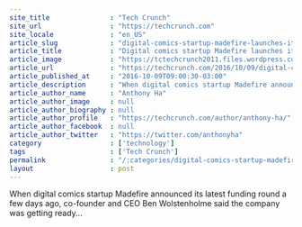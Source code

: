 ```yaml
---
site_title               : "Tech Crunch"
site_url                 : "https://techcrunch.com"
site_locale              : "en_US"
article_slug             : "digital-comics-startup-madefire-launches-its-first-virtual-reality-app"
article_title            : "Digital comics startup Madefire launches its first virtual reality app"
article_image            : "https://tctechcrunch2011.files.wordpress.com/2016/10/madefire-oculus-reduced-50.jpg?w=764&h=400&crop=1"
article_url              : "https://techcrunch.com/2016/10/09/digital-comics-startup-madefire-launches-its-first-virtual-reality-app/"
article_published_at     : "2016-10-09T09:00:30-03:00"
article_description      : "When digital comics startup Madefire announced its latest funding round a few days ago, co-founder and CEO Ben Wolstenholme said the company was getting ready..."
article_author_name      : "Anthony Ha"
article_author_image     : null
article_author_biography : null
article_author_profile   : "https://techcrunch.com/author/anthony-ha/"
article_author_facebook  : null
article_author_twitter   : "https://twitter.com/anthonyha"
category                 : ['technology']
tags                     : ['Tech Crunch']
permalink                : "/:categories/digital-comics-startup-madefire-launches-its-first-virtual-reality-app/"
layout                   : post
---
```


When digital comics startup Madefire announced its latest funding round a few days ago, co-founder and CEO Ben Wolstenholme said the company was getting ready...
